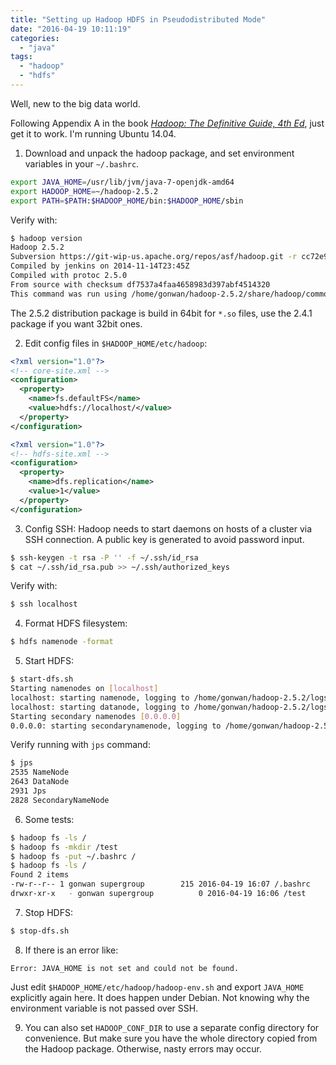 ```yaml
---
title: "Setting up Hadoop HDFS in Pseudodistributed Mode"
date: "2016-04-19 10:11:19"
categories: 
  - "java"
tags: 
  - "hadoop"
  - "hdfs"
---
```


Well, new to the big data world.

Following Appendix A in the book _[Hadoop: The Definitive Guide, 4th Ed](http://www.amazon.com/Hadoop-Definitive-Guide-Tom-White/dp/1491901632/)_, just get it to work. I'm running Ubuntu 14.04.

1. Download and unpack the hadoop package, and set environment variables in your `~/.bashrc`.

```bash
export JAVA_HOME=/usr/lib/jvm/java-7-openjdk-amd64
export HADOOP_HOME=~/hadoop-2.5.2
export PATH=$PATH:$HADOOP_HOME/bin:$HADOOP_HOME/sbin
```

Verify with:

```bash
$ hadoop version
Hadoop 2.5.2
Subversion https://git-wip-us.apache.org/repos/asf/hadoop.git -r cc72e9b000545b86b75a61f4835eb86d57bfafc0
Compiled by jenkins on 2014-11-14T23:45Z
Compiled with protoc 2.5.0
From source with checksum df7537a4faa4658983d397abf4514320
This command was run using /home/gonwan/hadoop-2.5.2/share/hadoop/common/hadoop-common-2.5.2.jar
```

The 2.5.2 distribution package is build in 64bit for `*.so` files, use the 2.4.1 package if you want 32bit ones.

2. Edit config files in `$HADOOP_HOME/etc/hadoop`:

```xml
<?xml version="1.0"?>
<!-- core-site.xml -->
<configuration>
  <property>
    <name>fs.defaultFS</name>
    <value>hdfs://localhost/</value>
  </property>
</configuration>
```

```xml
<?xml version="1.0"?>
<!-- hdfs-site.xml -->
<configuration>
  <property>
    <name>dfs.replication</name>
    <value>1</value>
  </property>
</configuration>
```

3. Config SSH: Hadoop needs to start daemons on hosts of a cluster via SSH connection. A public key is generated to avoid password input.

```bash
$ ssh-keygen -t rsa -P '' -f ~/.ssh/id_rsa
$ cat ~/.ssh/id_rsa.pub >> ~/.ssh/authorized_keys
```

Verify with:

```bash
$ ssh localhost
```

4. Format HDFS filesystem:

```bash
$ hdfs namenode -format
```

5. Start HDFS:

```bash
$ start-dfs.sh
Starting namenodes on [localhost]
localhost: starting namenode, logging to /home/gonwan/hadoop-2.5.2/logs/hadoop-gonwan-namenode-gonwan-mate17.out
localhost: starting datanode, logging to /home/gonwan/hadoop-2.5.2/logs/hadoop-gonwan-datanode-gonwan-mate17.out
Starting secondary namenodes [0.0.0.0]
0.0.0.0: starting secondarynamenode, logging to /home/gonwan/hadoop-2.5.2/logs/hadoop-gonwan-secondarynamenode-gonwan-mate17.out
```

Verify running with `jps` command:

```bash
$ jps
2535 NameNode
2643 DataNode
2931 Jps
2828 SecondaryNameNode
```

6. Some tests:

```bash
$ hadoop fs -ls /
$ hadoop fs -mkdir /test
$ hadoop fs -put ~/.bashrc /
$ hadoop fs -ls /
Found 2 items
-rw-r--r-- 1 gonwan supergroup        215 2016-04-19 16:07 /.bashrc
drwxr-xr-x   - gonwan supergroup          0 2016-04-19 16:06 /test
```

7. Stop HDFS:

```bash
$ stop-dfs.sh
```

8. If there is an error like:

```
Error: JAVA_HOME is not set and could not be found.
```

Just edit `$HADOOP_HOME/etc/hadoop/hadoop-env.sh` and export `JAVA_HOME` explicitly again here. It does happen under Debian. Not knowing why the environment variable is not passed over SSH.

9. You can also set `HADOOP_CONF_DIR` to use a separate config directory for convenience. But make sure you have the whole directory copied from the Hadoop package. Otherwise, nasty errors may occur.
